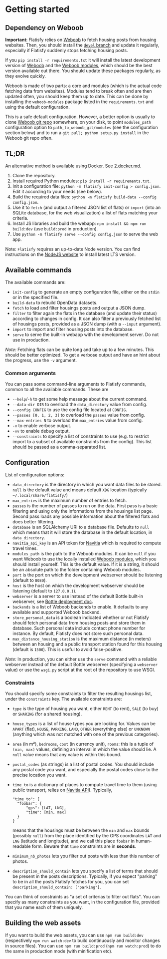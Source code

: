 Getting started
===============


## Dependency on Weboob

**Important**: Flatisfy relies on [Weboob](http://weboob.org/) to fetch
housing posts from housing websites. Then, you should install the [`devel`
branch](https://git.weboob.org/weboob/devel/) and update it regularly,
especially if Flatisfy suddenly stops fetching housing posts.

If you `pip install -r requirements.txt` it will install the latest
development version of [Weboob](https://git.weboob.org/weboob/devel/) and the
[Weboob modules](https://git.weboob.org/weboob/modules/), which should be the
best version available out there. You should update these packages regularly,
as they evolve quickly.

Weboob is made of two parts: a core and modules (which is the actual code
fetching data from websites). Modules tend to break often and are then updated
often, you should keep them up to date. This can be done by installing the
`weboob-modules` package listed in the `requirements.txt` and using the
default configuration.

This is a safe default configuration. However, a better option is usually to
clone [Weboob git repo](https://git.weboob.org/weboob/devel/) somewhere, on
your disk, to point `modules_path` configuration option to
`path_to_weboob_git/modules` (see the configuration section below) and to run
a `git pull; python setup.py install` in the Weboob git repo often.


## TL;DR

An alternative method is available using Docker. See [2.docker.md](2.docker.md).

1. Clone the repository.
2. Install required Python modules: `pip install -r requirements.txt`.
3. Init a configuration file: `python -m flatisfy init-config > config.json`.
   Edit it according to your needs (see below).
4. Build the required data files:
   `python -m flatisfy build-data --config config.json`.
5. Use it to `fetch` (and output a filtered JSON list of flats) or `import`
   (into an SQLite database, for the web visualization) a list of flats
   matching your criteria.
6. Install JS libraries and build the webapp:
   `npm install && npm run build:dev` (use `build:prod` in production).
7. Use `python -m flatisfy serve --config config.json` to serve the web app.

Note: `Flatisfy` requires an up-to-date Node version. You can find
instructions on the [NodeJS website](https://nodejs.org/en/) to install latest
LTS version.


## Available commands

The available commands are:

* `init-config` to generate an empty configuration file, either on the `stdin`
  or in the specified file.
* `build-data` to rebuild OpenData datasets.
* `fetch` to load and filter housings posts and output a JSON dump.
* `filter` to filter again the flats in the database (and update their status)
  according to changes in config. It can also filter a previously fetched list
  of housings posts, provided as a JSON dump (with a `--input` argument).
* `import` to import and filter housing posts into the database.
* `serve` to serve the built-in webapp with the development server. Do not use
  in production.

_Note:_ Fetching flats can be quite long and take up to a few minutes. This
should be better optimized. To get a verbose output and have an hint about the
progress, use the `-v` argument.


### Common arguments

You can pass some command-line arguments to Flatisfy commands, common to all the available commands. These are

* `--help`/`-h` to get some help message about the current command.
* `--data-dir DIR` to overload the `data_directory` value from config.
* `--config CONFIG` to use the config file located at `CONFIG`.
* `--passes [0, 1, 2, 3]` to overload the `passes` value from config.
* `--max-entries N` to overload the `max_entries` value from config.
* `-v` to enable verbose output.
* `-vv` to enable debug output.
* `--constraints` to specify a list of constraints to use (e.g. to restrict
  import to a subset of available constraints from the config). This list
  should be passed as a comma-separated list.


## Configuration

List of configuration options:

* `data_directory` is the directory in which you want data files to be stored.
  `null` is the default value and means default `XDG` location (typically
  `~/.local/share/flatisfy/`)
* `max_entries` is the maximum number of entries to fetch.
* `passes` is the number of passes to run on the data. First pass is a basic
  filtering and using only the informations from the housings list page.
  Second pass loads any possible information about the filtered flats and does
  better filtering.
* `database` is an SQLAlchemy URI to a database file. Defaults to `null` which
  means that it will store the database in the default location, in
  `data_directory`.
* `navitia_api_key` is an API token for [Navitia](https://www.navitia.io/)
  which is required to compute travel times.
* `modules_path` is the path to the Weboob modules. It can be `null` if you
  want Weboob to use the locally installed [Weboob
  modules](https://git.weboob.org/weboob/modules), which you should install
  yourself. This is the default value. If it is a string, it should be an
  absolute path to the folder containing Weboob modules.
* `port` is the port on which the development webserver should be
  listening (default to `8080`).
* `host` is the host on which the development webserver should be listening
  (default to `127.0.0.1`).
* `webserver` is a server to use instead of the default Bottle built-in
  webserver, see [Bottle deployment
  doc](http://bottlepy.org/docs/dev/deployment.html).
* `backends` is a list of Weboob backends to enable. It defaults to any
  available and supported Weboob backend.
* `store_personal_data` is a boolean indicated whether or not Flatisfy should
  fetch personal data from housing posts and store them in database. Such
  personal data include contact phone number for instance. By default,
  Flatisfy does not store such personal data.
* `max_distance_housing_station` is the maximum distance (in meters) between
  an housing and a public transport station found for this housing (default is
  `1500`). This is useful to avoid false-positive.

_Note:_ In production, you can either use the `serve` command with a reliable
webserver instead of the default Bottle webserver (specifying a `webserver`
value) or use the `wsgi.py` script at the root of the repository to use WSGI.


### Constraints

You should specify some constraints to filter the resulting housings list,
under the `constraints` key. The available constraints are:

* `type` is the type of housing you want, either `RENT` (to rent), `SALE` (to
  buy) or `SHARING` (for a shared housing).
* `house_types` is a list of house types you are looking for. Values can be
  `APART` (flat), `HOUSE`, `PARKING`, `LAND`, `OTHER` (everything else) or
  `UNKNOWN` (anything which was not matched with one of the previous
  categories).
* `area` (in m²), `bedrooms`, `cost` (in currency unit), `rooms`: this is a
  tuple of `(min, max)` values, defining an interval in which the value should
  lie. A `null` value means that any value is within this bound.
* `postal_codes` (as strings) is a list of postal codes. You should include any postal code
  you want, and especially the postal codes close to the precise location you
  want.
* `time_to` is a dictionary of places to compute travel time to them (using
  public transport, relies on [Navitia API](http://navitia.io/)).
  Typically,

  ```
  "time_to": {
    "foobar": {
        "gps": [LAT, LNG],
        "time": [min, max]
    }
  }
  ```

  means that the housings must be between the `min` and `max` bounds (possibly
  `null`) from the place identified by the GPS coordinates `LAT` and `LNG`
  (latitude and longitude), and we call this place `foobar` in human-readable
  form. Beware that `time` constraints are in **seconds**.
 * `minimum_nb_photos` lets you filter out posts with less than this number of
   photos.
 * `description_should_contain` lets you specify a list of terms that should
   be present in the posts descriptions. Typically, if you expect "parking" to
   be in all the posts Flatisfy fetches for you, you can set
   `description_should_contain: ["parking"]`.


You can think of constraints as "a set of criterias to filter out flats". You
can specify as many constraints as you want, in the configuration file,
provided that you name each of them uniquely.


## Building the web assets

If you want to build the web assets, you can use `npm run build:dev`
(respectively `npm run watch:dev` to build continuously and monitor changes in
source files). You can use `npm run build:prod` (`npm run watch:prod`) to do
the same in production mode (with minification etc).
